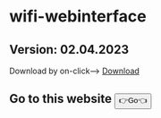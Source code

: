 

  # wifi-webinterface 
## Version: 02.04.2023
Download by on-click--> <a href="https://codeload.github.com/n-km/wifi-webinterface/zip/refs/heads/main">Download</a>
<br>
<h2>Go to this website  <a href="https://n-km.github.io/wifi-webinterface/"><button>👉Go👈</button></a> </h2>

